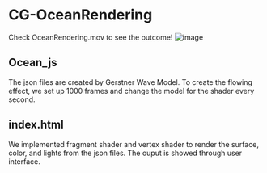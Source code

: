 # CG-OceanRendering
Check OceanRendering.mov to see the outcome!
![image](https://gifs.com/gif/oceanrendering-mOK0z9)

## Ocean_js
The json files are created by Gerstner Wave Model. To create the flowing effect, we set up 1000 frames and change the model for the shader every second.

## index.html
We implemented fragment shader and vertex shader to render the surface, color, and lights from the json files. The ouput is showed through user interface.
